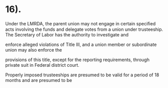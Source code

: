 # 16).

Under the LMRDA, the parent union may not engage in certain speciﬁed acts involving the funds and delegate votes from a union under trusteeship. The Secretary of Labor has the authority to investigate and

enforce alleged violations of Title III, and a union member or subordinate union may also enforce the

provisions of this title, except for the reporting requirements, through private suit in Federal district court.

Properly imposed trusteeships are presumed to be valid for a period of 18 months and are presumed to be